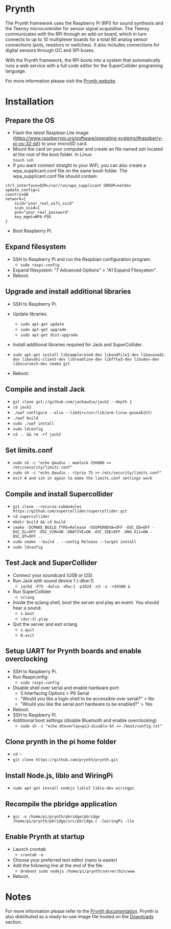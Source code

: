 # Prynth
The Prynth framework uses the Raspberry Pi (RPi) for sound synthesis and the Teensy microcontroller for sensor signal acquisition. The Teensy communicates with the RPi through an add-on board, which in turn connects to up to 10 multiplexer boards for a total 80 analog sensor connections (pots, resistors or switches). It also includes connections for digital sensors through I2C and SPI buses.

With the Prynth framework, the RPi boots into a system that automatically runs a web service with a full code editor for the SuperCollider programing language.

For more information please visit the [Prynth website](https://prynth.github.io/).

# Installation

## Prepare the OS

- Flash the latest Raspbian Lite image (https://www.raspberrypi.org/software/operating-systems/#raspberry-pi-os-32-bit) to your microSD card.
- Mount the card on your computer and create an file named ssh located at the root of the boot folder. In Linux:\
`
touch ssh
`
- If you want connect straight to your WiFi, you can also create a wpa_supplicant.conf file on the same booh folder. The wpa_supplicant.conf file should contain:
```
ctrl_interface=DIR=/var/run/wpa_supplicant GROUP=netdev
update_config=1
country=GB
network={
    ssid="your_real_wifi_ssid"
    scan_ssid=1
    psk="your_real_password"
    key_mgmt=WPA-PSK
}
```
- Boot Raspberry Pi.

## Expand filesystem
- SSH to Raspberry Pi and run the Raspbian configuration program.
  - `sudo raspi-config`
- Expand filesystem: "7 Advanced Options" > "A1 Expand Filesystem".
- Reboot.

## Upgrade and install additional libraries
- SSH to Raspberry Pi.
- Update libraries.
  - `sudo apt-get update`
  - `sudo apt-get upgrade`
  - `sudo apt-get dist-upgrade`

- Install additional libraries required for Jack and SuperCollider.
- `sudo apt-get install libsamplerate0-dev libsndfile1-dev libasound2-dev libavahi-client-dev libreadline-dev libfftw3-dev libudev-dev libncurses5-dev cmake git`
- Reboot.

## Compile and install Jack
- `git clone git://github.com/jackaudio/jack2 --depth 1`
- `cd jack2`
- `./waf configure --alsa --libdir=/usr/lib/arm-linux-gnueabihf/`
- `./waf build`
- `sudo ./waf install`
- `sudo ldconfig`
- `cd .. && rm -rf jack2`

## Set limits.conf
- `sudo sh -c "echo @audio - memlock 256000 >> /etc/security/limits.conf"`
- `sudo sh -c "echo @audio - rtprio 75 >> /etc/security/limits.conf"`
- `exit # and ssh in again to make the limits.conf settings work`

## Compile and install Supercollider
- `git clone --recurse-submodules https://github.com/supercollider/supercollider.git`
- `cd supercollider`
- `mkdir build && cd build`
- `cmake -DCMAKE_BUILD_TYPE=Release -DSUPERNOVA=OFF -DSC_ED=OFF -DSC_EL=OFF -DSC_VIM=ON -DNATIVE=ON -DSC_IDE=OFF -DNO_X11=ON -DSC_QT=OFF ..`
- `sudo cmake --build . --config Release --target install`
- `sudo ldconfig`

## Test Jack and SuperCollider
- Connect your soundcard (USB or I2S)
- Run Jack with sound device 1 (-dhw:1)
  - `jackd -P75 -dalsa -dhw:1 -p1024 -n3 -s -r44100 &`
- Run SuperCollider
  - `sclang`
- Inside the sclang shell, boot the server and play an event. You should hear a sound.
  - `s.boot`
  - `(dur:3).play`
- Quit the server and exit sclang
  - `s.quit`
  - `0.exit`

## Setup UART for Prynth boards and enable overclocking
- SSH to Raspberry Pi.
- Run Raspiconfig:
  - `sudo raspi-config`
- Disable shell over serial and enable hardware port:
  - 5 Interfacing Options > P6 Serial
  - "Would you like a login shell to be accessible over serial?" > No
  - "Would you like the serial port hardware to be enabled?" > Yes
- Reboot.
- SSH to Raspberry Pi.
- Additional boot settings (disable Bluetooth and enable overclocking)
  - `sudo sh -c "echo dtoverlay=pi3-disable-bt >> /boot/config.txt"`
## Clone prynth in the pi home folder
- `cd ~`
- `git clone https://github.com/prynth/prynth.git`  

## Install Node.js, liblo and WiringPi
- `sudo apt-get install nodejs liblo7 liblo-dev wiringpi`

## Recompile the pbridge application
- `gcc -o /home/pi/prynth/pbridge/pbridge /home/pi/prynth/pbridge/src/pbridge.c -lwiringPi -llo`

## Enable Prynth at startup
- Launch crontab
  - `crontab -e`
- Choose your preferred text editor (nano is easier)
- Add the following line at the end of the file:
  - `@reboot sudo nodejs /home/pi/prynth/server/bin/www`
- Reboot.

# Notes
For more information please refer to the [Prynth documentation](https://prynth.github.io/doc/). Prynth is also distributed as a ready-to-use image file hosted on the [Downloads](https://prynth.github.io/create/downloads.html) section.
